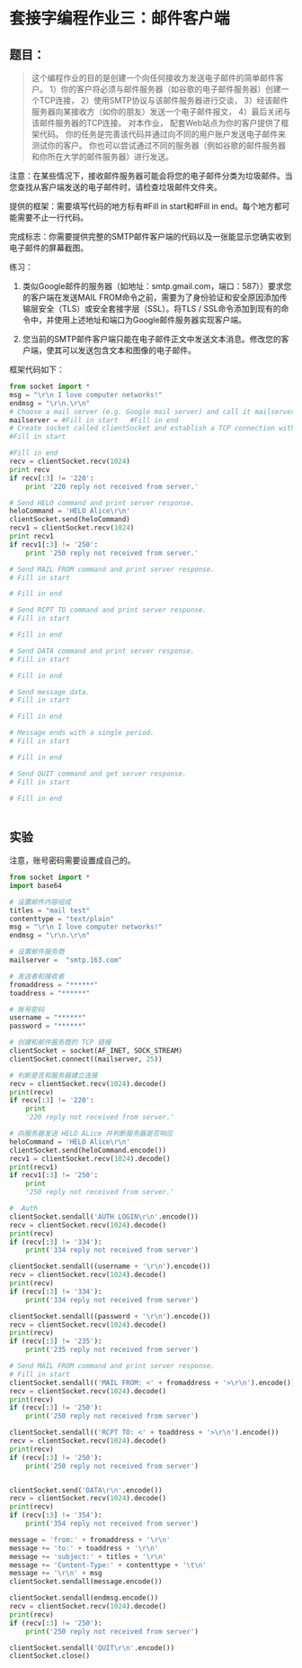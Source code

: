 
# 套接字编程作业三：邮件客户端

## 题目：

> 这个编程作业的目的是创建一个向任何接收方发送电子邮件的简单邮件客户。
> 1）你的客户将必须与邮件服务器（如谷歌的电子邮件服务器）创建一个TCP连接，
> 2）使用SMTP协议与该邮件服务器进行交谈，
> 3）经该邮件服务器向某接收方（如你的朋友）发送一个电子邮件报文，
> 4）最后关闭与该邮件服务器的TCP连接。
> 对本作业，
> 配套Web站点为你的客户提供了框架代码。
> 你的任务是完善该代码并通过向不同的用户账户发送电子邮件来测试你的客户。
> 你也可以尝试通过不同的服务器（例如谷歌的邮件服务器和你所在大学的邮件服务器）进行发送。

注意：在某些情况下，接收邮件服务器可能会将您的电子邮件分类为垃圾邮件。当您查找从客户端发送的电子邮件时，请检查垃圾邮件文件夹。

提供的框架：需要填写代码的地方标有#Fill in start和#Fill in end。每个地方都可能需要不止一行代码。

完成标志：你需要提供完整的SMTP邮件客户端的代码以及一张能显示您确实收到电子邮件的屏幕截图。

练习：

1. 类似Google邮件的服务器（如地址：smtp.gmail.com，端口：587））要求您的客户端在发送MAIL FROM命令之前，需要为了身份验证和安全原因添加传输层安全（TLS）或安全套接字层（SSL）。将TLS / SSL命令添加到现有的命令中，并使用上述地址和端口为Google邮件服务器实现客户端。 

2. 您当前的SMTP邮件客户端只能在电子邮件正文中发送文本消息。修改您的客户端，使其可以发送包含文本和图像的电子邮件。

框架代码如下：

```python
from socket import *
msg = "\r\n I love computer networks!"
endmsg = "\r\n.\r\n"
# Choose a mail server (e.g. Google mail server) and call it mailserver 
mailserver = #Fill in start   #Fill in end
# Create socket called clientSocket and establish a TCP connection with mailserver
#Fill in start

#Fill in end
recv = clientSocket.recv(1024)
print recv
if recv[:3] != '220':
    print '220 reply not received from server.'

# Send HELO command and print server response.
heloCommand = 'HELO Alice\r\n'
clientSocket.send(heloCommand)
recv1 = clientSocket.recv(1024)
print recv1
if recv1[:3] != '250':
    print '250 reply not received from server.'

# Send MAIL FROM command and print server response.
# Fill in start

# Fill in end

# Send RCPT TO command and print server response.
# Fill in start

# Fill in end

# Send DATA command and print server response.
# Fill in start

# Fill in end

# Send message data.
# Fill in start

# Fill in end 

# Message ends with a single period.
# Fill in start

# Fill in end

# Send QUIT command and get server response.
# Fill in start

# Fill in end
 
```

## 实验

注意，账号密码需要设置成自己的。

```python
from socket import *
import base64

# 设置邮件内容组成
titles = "mail test"
contenttype = "text/plain"
msg = "\r\n I love computer networks!"
endmsg = "\r\n.\r\n"

# 设置邮件服务商
mailserver =  "smtp.163.com"

# 发送者和接收者
fromaddress = "******"
toaddress = "******"

# 账号密码
username = "******"
password = "******"

# 创建和邮件服务商的 TCP 链接
clientSocket = socket(AF_INET, SOCK_STREAM)
clientSocket.connect((mailserver, 25))

# 判断是否和服务器建立连接
recv = clientSocket.recv(1024).decode()
print(recv)
if recv[:3] != '220':
    print
    '220 reply not received from server.'

# 向服务器发送 HELO ALice 并判断服务器是否响应
heloCommand = 'HELO Alice\r\n'
clientSocket.send(heloCommand.encode())
recv1 = clientSocket.recv(1024).decode()
print(recv1)
if recv1[:3] != '250':
    print
    '250 reply not received from server.'

#  Auth
clientSocket.sendall('AUTH LOGIN\r\n'.encode())
recv = clientSocket.recv(1024).decode()
print(recv)
if (recv[:3] != '334'):
	print('334 reply not received from server')

clientSocket.sendall((username + '\r\n').encode())
recv = clientSocket.recv(1024).decode()
print(recv)
if (recv[:3] != '334'):
	print('334 reply not received from server')

clientSocket.sendall((password + '\r\n').encode())
recv = clientSocket.recv(1024).decode()
print(recv)
if (recv[:3] != '235'):
	print('235 reply not received from server')

# Send MAIL FROM command and print server response.
# Fill in start
clientSocket.sendall(('MAIL FROM: <' + fromaddress + '>\r\n').encode())
recv = clientSocket.recv(1024).decode()
print(recv)
if (recv[:3] != '250'):
	print('250 reply not received from server')

clientSocket.sendall(('RCPT TO: <' + toaddress + '>\r\n').encode())
recv = clientSocket.recv(1024).decode()
print(recv)
if (recv[:3] != '250'):
	print('250 reply not received from server')


clientSocket.send('DATA\r\n'.encode())
recv = clientSocket.recv(1024).decode()
print(recv)
if (recv[:3] != '354'):
	print('354 reply not received from server')

message = 'from:' + fromaddress + '\r\n'
message += 'to:' + toaddress + '\r\n'
message += 'subject:' + titles + '\r\n'
message += 'Content-Type:' + contenttype + '\t\n'
message += '\r\n' + msg
clientSocket.sendall(message.encode())

clientSocket.sendall(endmsg.encode())
recv = clientSocket.recv(1024).decode()
print(recv)
if (recv[:3] != '250'):
	print('250 reply not received from server')

clientSocket.sendall('QUIT\r\n'.encode())
clientSocket.close()
```

